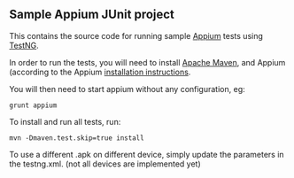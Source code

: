 Sample Appium JUnit project
---

This contains the source code for running sample [Appium](http://github.com/appium/appium) tests using [TestNG](http://www.testng.org).

In order to run the tests, you will need to install [Apache Maven](http://maven.apache.org), and Appium (according to the Appium [installation instructions](https://github.com/appium/appium).

You will then need to start appium without any configuration, eg:

    grunt appium

To install and run all tests, run:

    mvn -Dmaven.test.skip=true install
    
To use a different .apk on different device, simply update the parameters in the testng.xml. (not all devices are implemented yet)

    